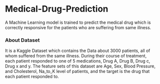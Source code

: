 # Medical-Drug-Prediction
A Machine Learning model is trained to predict the medical drug which is correctly responsive for the patients who are suffering from same illness.

### About Dataset
It is a Kaggle Dataset which contains the Data about 3000 patients, all of whom suffered from the same illness. During their course of treatment, each patient responded to one of 5 medications, Drug A, Drug B, Drug c, Drug x and y.
The feature sets of this dataset are Age, Sex, Blood Pressure, and Cholesterol, Na_to_K level of patients, and the target is the drug that each patient responded to.
